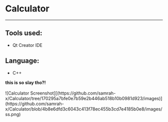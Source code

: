 <align-left>
  <h1>Calculator</h1>
<hr>
<h2>Tools used:</h2>
<ul>
    <li>Qt Creator IDE</li>
</ul>
<h2>Language:</h2>
<ul>
    <li>C++</li>
</ul>
<b>this is so slay tho?!</b>
  <br> <br>
![Calculator Screenshot][(https://github.com/samrah-x/Calculator/tree/170295a7bfe0e7b59e2b446ab518b10b0981d923/images)](https://github.com/samrah-x/Calculator/blob/4b8e6dfd3c6043c413f78ec455b3cd7e4185b0e8/images/ss.png)
</align-left>
